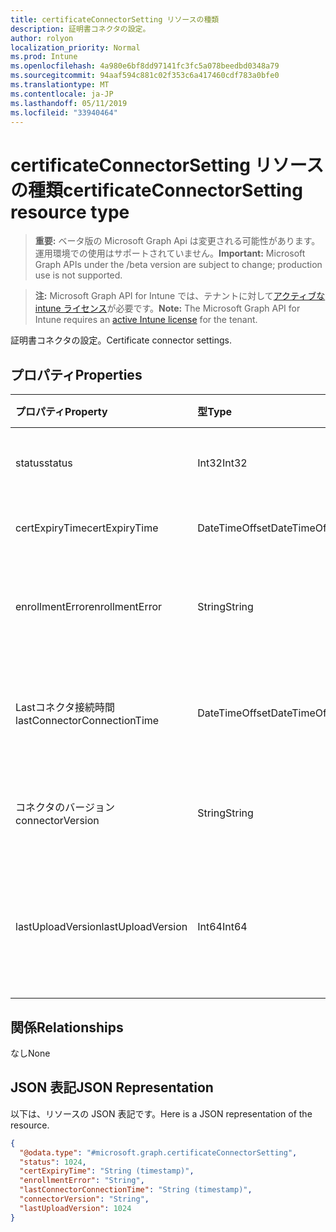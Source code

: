 ```yaml
---
title: certificateConnectorSetting リソースの種類
description: 証明書コネクタの設定。
author: rolyon
localization_priority: Normal
ms.prod: Intune
ms.openlocfilehash: 4a980e6bf8dd97141fc3fc5a078beedbd0348a79
ms.sourcegitcommit: 94aaf594c881c02f353c6a417460cdf783a0bfe0
ms.translationtype: MT
ms.contentlocale: ja-JP
ms.lasthandoff: 05/11/2019
ms.locfileid: "33940464"
---
```

# <a name="certificateconnectorsetting-resource-type"></a><span data-ttu-id="f20b6-103">certificateConnectorSetting リソースの種類</span><span class="sxs-lookup"><span data-stu-id="f20b6-103">certificateConnectorSetting resource type</span></span>

> <span data-ttu-id="f20b6-104">**重要:** ベータ版の Microsoft Graph Api は変更される可能性があります。運用環境での使用はサポートされていません。</span><span class="sxs-lookup"><span data-stu-id="f20b6-104">**Important:** Microsoft Graph APIs under the /beta version are subject to change; production use is not supported.</span></span>

> <span data-ttu-id="f20b6-105">**注:** Microsoft Graph API for Intune では、テナントに対して[アクティブな intune ライセンス](https://go.microsoft.com/fwlink/?linkid=839381)が必要です。</span><span class="sxs-lookup"><span data-stu-id="f20b6-105">**Note:** The Microsoft Graph API for Intune requires an [active Intune license](https://go.microsoft.com/fwlink/?linkid=839381) for the tenant.</span></span>

<span data-ttu-id="f20b6-106">証明書コネクタの設定。</span><span class="sxs-lookup"><span data-stu-id="f20b6-106">Certificate connector settings.</span></span>

## <a name="properties"></a><span data-ttu-id="f20b6-107">プロパティ</span><span class="sxs-lookup"><span data-stu-id="f20b6-107">Properties</span></span>
|<span data-ttu-id="f20b6-108">プロパティ</span><span class="sxs-lookup"><span data-stu-id="f20b6-108">Property</span></span>|<span data-ttu-id="f20b6-109">型</span><span class="sxs-lookup"><span data-stu-id="f20b6-109">Type</span></span>|<span data-ttu-id="f20b6-110">説明</span><span class="sxs-lookup"><span data-stu-id="f20b6-110">Description</span></span>|
|:---|:---|:---|
|<span data-ttu-id="f20b6-111">status</span><span class="sxs-lookup"><span data-stu-id="f20b6-111">status</span></span>|<span data-ttu-id="f20b6-112">Int32</span><span class="sxs-lookup"><span data-stu-id="f20b6-112">Int32</span></span>|<span data-ttu-id="f20b6-113">証明書コネクタの状態</span><span class="sxs-lookup"><span data-stu-id="f20b6-113">Certificate connector status</span></span>|
|<span data-ttu-id="f20b6-114">certExpiryTime</span><span class="sxs-lookup"><span data-stu-id="f20b6-114">certExpiryTime</span></span>|<span data-ttu-id="f20b6-115">DateTimeOffset</span><span class="sxs-lookup"><span data-stu-id="f20b6-115">DateTimeOffset</span></span>|<span data-ttu-id="f20b6-116">証明書の有効期限</span><span class="sxs-lookup"><span data-stu-id="f20b6-116">Certificate expire time</span></span>|
|<span data-ttu-id="f20b6-117">enrollmentError</span><span class="sxs-lookup"><span data-stu-id="f20b6-117">enrollmentError</span></span>|<span data-ttu-id="f20b6-118">String</span><span class="sxs-lookup"><span data-stu-id="f20b6-118">String</span></span>|<span data-ttu-id="f20b6-119">証明書コネクタの登録エラー</span><span class="sxs-lookup"><span data-stu-id="f20b6-119">Certificate connector enrollment error</span></span>|
|<span data-ttu-id="f20b6-120">Lastコネクタ接続時間</span><span class="sxs-lookup"><span data-stu-id="f20b6-120">lastConnectorConnectionTime</span></span>|<span data-ttu-id="f20b6-121">DateTimeOffset</span><span class="sxs-lookup"><span data-stu-id="f20b6-121">DateTimeOffset</span></span>|<span data-ttu-id="f20b6-122">証明書コネクタが前回接続された日時</span><span class="sxs-lookup"><span data-stu-id="f20b6-122">Last time certificate connector connected</span></span>|
|<span data-ttu-id="f20b6-123">コネクタのバージョン</span><span class="sxs-lookup"><span data-stu-id="f20b6-123">connectorVersion</span></span>|<span data-ttu-id="f20b6-124">String</span><span class="sxs-lookup"><span data-stu-id="f20b6-124">String</span></span>|<span data-ttu-id="f20b6-125">証明書コネクタのバージョン</span><span class="sxs-lookup"><span data-stu-id="f20b6-125">Version of certificate connector</span></span>|
|<span data-ttu-id="f20b6-126">lastUploadVersion</span><span class="sxs-lookup"><span data-stu-id="f20b6-126">lastUploadVersion</span></span>|<span data-ttu-id="f20b6-127">Int64</span><span class="sxs-lookup"><span data-stu-id="f20b6-127">Int64</span></span>|<span data-ttu-id="f20b6-128">最後にアップロードされた証明書コネクタのバージョン</span><span class="sxs-lookup"><span data-stu-id="f20b6-128">Version of last uploaded certificate connector</span></span>|

## <a name="relationships"></a><span data-ttu-id="f20b6-129">関係</span><span class="sxs-lookup"><span data-stu-id="f20b6-129">Relationships</span></span>
<span data-ttu-id="f20b6-130">なし</span><span class="sxs-lookup"><span data-stu-id="f20b6-130">None</span></span>

## <a name="json-representation"></a><span data-ttu-id="f20b6-131">JSON 表記</span><span class="sxs-lookup"><span data-stu-id="f20b6-131">JSON Representation</span></span>
<span data-ttu-id="f20b6-132">以下は、リソースの JSON 表記です。</span><span class="sxs-lookup"><span data-stu-id="f20b6-132">Here is a JSON representation of the resource.</span></span>
<!-- {
  "blockType": "resource",
  "@odata.type": "microsoft.graph.certificateConnectorSetting"
}
-->
``` json
{
  "@odata.type": "#microsoft.graph.certificateConnectorSetting",
  "status": 1024,
  "certExpiryTime": "String (timestamp)",
  "enrollmentError": "String",
  "lastConnectorConnectionTime": "String (timestamp)",
  "connectorVersion": "String",
  "lastUploadVersion": 1024
}
```





